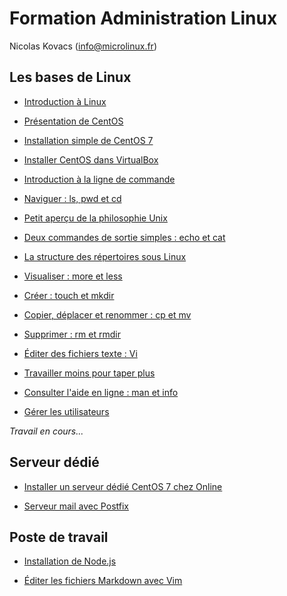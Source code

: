 Formation Administration Linux 
==============================

Nicolas Kovacs (info@microlinux.fr)

Les bases de Linux
------------------

* [Introduction à Linux](https://github.com/kikinovak/formation-linux/blob/master/cours/Linux.md)

* [Présentation de CentOS](https://github.com/kikinovak/formation-linux/blob/master/cours/CentOS.md)

* [Installation simple de CentOS 7](https://github.com/kikinovak/formation-linux/blob/master/cours/Install-Simple-CentOS-7.md)

* [Installer CentOS dans VirtualBox](https://github.com/kikinovak/formation-linux/blob/master/cours/VirtualBox.md)

* [Introduction à la ligne de commande](https://github.com/kikinovak/formation-linux/blob/master/cours/Console-01-Introduction.md)

* [Naviguer : ls, pwd et cd](https://github.com/kikinovak/formation-linux/blob/master/cours/Console-02-Naviguer.md)

* [Petit aperçu de la philosophie Unix](https://github.com/kikinovak/formation-linux/blob/master/cours/Console-03-Philosophie-Unix.md)

* [Deux commandes de sortie simples : echo et cat](https://github.com/kikinovak/formation-linux/blob/master/cours/Console-04-Sortie.md)

* [La structure des répertoires sous Linux](https://github.com/kikinovak/formation-linux/blob/master/cours/Console-05-Arborescence.md)

* [Visualiser : more et less](https://github.com/kikinovak/formation-linux/blob/master/cours/Console-06-Visualiser.md)

* [Créer : touch et mkdir](https://github.com/kikinovak/formation-linux/blob/master/cours/Console-07-Creer.md)

* [Copier, déplacer et renommer : cp et mv](https://github.com/kikinovak/formation-linux/blob/master/cours/Console-08-Copier.md)

* [Supprimer : rm et rmdir](https://github.com/kikinovak/formation-linux/blob/master/cours/Console-09-Supprimer.md)

* [Éditer des fichiers texte : Vi](https://github.com/kikinovak/formation-linux/blob/master/cours/Console-10-Vim.md)

* [Travailler moins pour taper plus](https://github.com/kikinovak/formation-linux/blob/master/cours/Console-11-Confort.md)

* [Consulter l'aide en ligne : man et info](https://github.com/kikinovak/formation-linux/blob/master/cours/Console-12-Aide.md)

* [Gérer les utilisateurs](https://github.com/kikinovak/formation-linux/blob/master/cours/Console-13-Utilisateurs.md)





*Travail en cours...*


Serveur dédié
-------------

* [Installer un serveur dédié CentOS 7 chez Online](https://github.com/kikinovak/formation-linux/blob/master/cours/Install-Dedibox-CentOS-7.md)

* [Serveur mail avec Postfix](https://github.com/kikinovak/formation-linux/blob/master/cours/Postfix.md)


Poste de travail
----------------

* [Installation de Node.js](https://github.com/kikinovak/formation-linux/blob/master/cours/Nodejs.md)

* [Éditer les fichiers Markdown avec Vim](https://github.com/kikinovak/formation-linux/blob/master/cours/Vim-Markdown.mf)

